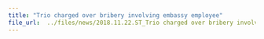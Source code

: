 ```yaml
---
title: "Trio charged over bribery involving embassy employee"
file_url:  ../files/news/2018.11.22.ST_Trio charged over bribery involving embassy employee.pdf
---
```

